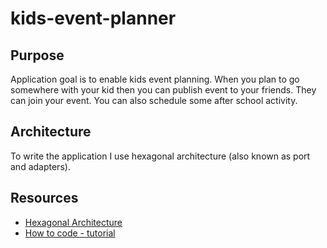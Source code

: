 # kids-event-planner

## Purpose
Application goal is to enable kids event planning. When you plan to go somewhere with your kid then you can publish event to your friends. They can join your event.
You can also schedule some after school activity.

## Architecture
To write the application I use hexagonal architecture (also known as port and adapters).

## Resources
- [Hexagonal Architecture](http://alistair.cockburn.us/Hexagonal+architecture)
- [How to code - tutorial](http://java-design-patterns.com/blog/build-maintainable-systems-with-hexagonal-architecture/)
